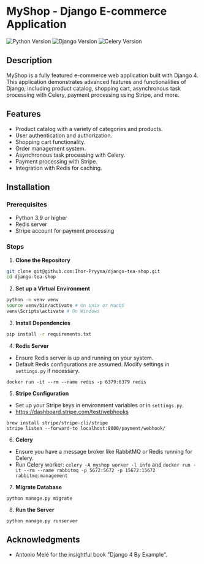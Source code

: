 # MyShop - Django E-commerce Application
![Python Version](https://img.shields.io/badge/python-3.10+-blue.svg)
![Django Version](https://img.shields.io/badge/django-4.1.13-092E20.svg)
![Celery Version](https://img.shields.io/badge/celery-5.2.7-red.svg)
## Description
MyShop is a fully featured e-commerce web application built with Django 4. This application demonstrates advanced features and functionalities of Django, including product catalog, shopping cart, asynchronous task processing with Celery, payment processing using Stripe, and more.

## Features
- Product catalog with a variety of categories and products.
- User authentication and authorization.
- Shopping cart functionality.
- Order management system.
- Asynchronous task processing with Celery.
- Payment processing with Stripe.
- Integration with Redis for caching.

## Installation

### Prerequisites
- Python 3.9 or higher
- Redis server
- Stripe account for payment processing

### Steps
1. **Clone the Repository**
```bash
git clone git@github.com:Ihor-Pryyma/django-tea-shop.git
cd django-tea-shop
```
2. **Set up a Virtual Environment**
```bash
python -m venv venv
source venv/bin/activate # On Unix or MacOS
venv\Scripts\activate # On Windows
```

3. **Install Dependencies**
```bash
pip install -r requirements.txt
```

4. **Redis Server**
- Ensure Redis server is up and running on your system.
- Default Redis configurations are assumed. Modify settings in `settings.py` if necessary.
```shell
docker run -it --rm --name redis -p 6379:6379 redis
```
5. **Stripe Configuration**
- Set up your Stripe keys in environment variables or in `settings.py`.
- https://dashboard.stripe.com/test/webhooks
```shell
brew install stripe/stripe-cli/stripe
stripe listen --forward-to localhost:8000/payment/webhook/
```
6. **Celery**
- Ensure you have a message broker like RabbitMQ or Redis running for Celery.
- Run Celery worker: `celery -A myshop worker -l info` and `docker run -it --rm --name rabbitmq -p 5672:5672 -p 15672:15672 rabbitmq:management`

7. **Migrate Database**
```shell
python manage.py migrate
```
8. **Run the Server**
```shell
python manage.py runserver
```
## Acknowledgments
- Antonio Melé for the insightful book "Django 4 By Example".